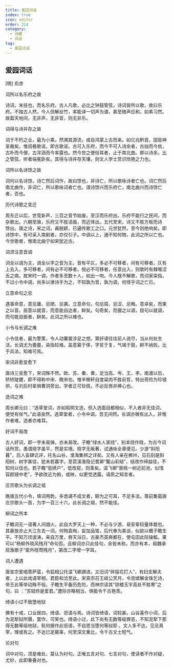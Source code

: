 ```yaml
---
title: 爰园词话
index: true
icon: editor
order: 214
category:
  - 诗藏
  - 词话
tag:
  - 爰园词话
---
```

  
## 爰园词话

[明] 俞彦  

词所以名乐府之故  

诗词，末技也，而名乐府。古人凡歌，必比之钟鼓管弦，诗词皆所以歌，故曰乐府。不独古人然，今人但解丝竹，率能译一切声为谱，甚至随声应和，如素习然。故盈天地间，无非声，无非音，则无非乐。  
  
词得与诗并存之故  

词于不朽之业，最为小乘。然溯其源流，咸自鸿蒙上古而来。如亿兆黔首，固皆神圣裔矣。惟闾巷歌谣，即古歌谣。古可入乐府，而今不可入诗余者，古拙而今佻，古朴而今俚，古浑涵而今率露也。然今世之便俗耳者，止于南北曲。即以诗余，比之管弦，听者端冕卧矣。其得与诗并存天壤，则文人学士赏识欣艳之力也。  
  
词所以名诗馀之故  

词何以名诗馀，诗亡然后词作，故曰馀也，非诗亡，所以歌咏诗者亡也。词亡然后南北曲作，非词亡，所以歌咏词者亡也。谓诗馀兴而乐府亡，南北曲兴而诗馀亡者，否也。  
  
历代诗歌之变迁  

周东迁以后，世竞新声，三百之音节始废。至汉而乐府出。乐府不能行之民间，而杂歌出。六朝至唐，乐府又不胜诘曲，而近体出。五代至宋，诗又不胜方板而诗 馀出。唐之诗，宋之词，甫脱颖，已遍传歌工之口。元世犹然，至今则绝响矣。即诗馀中，有可采入南剧者，亦仅引子。中调以上，通不知何物，此词之所以亡也。今世歌者，惟南北曲宁如宋犹近古。  
  
词须注意音调  

词全以调为主，调全以字之音为主。音有平仄，多必不可移者，间有可移者。仄有上去入，多可移者，间有必不可移者。傥必不可移者，任意出入，则歌时有棘喉涩舌之病。故宋时一调，作者多至数十人，如出一吻。今人既不解歌，而词家染指，不过小令中调，尚多以律诗手为之，不知孰为音，孰为调，何怪乎词之亡已。  
  
立意命句之忌  

遇事命意，意忌庸、忌陋、忌袭。立意命句，句忌腐、忌涩、忌晦。意卓矣，而束之以音。屈意以就音，而意能自达者，鲜矣。句奇矣，而摄之以调，屈句以就调，而句能自振者，鲜矣。此词之所以难也。  
  
小令与长调之难  

小令佳者，最为警策，令人动褰裳涉足之想。第好语往往前人说尽，当从何处生活。长调尤为亹亹，染指较难。盖意窘于侈，字贫于复，气竭于鼓，鲜不纳败。比于兵法，知难可焉。  
  
宋词非愈变愈下  

唐诗三变愈下，宋词殊不然。欧、苏、秦、黄，足当高、岑、王、李。南渡以后，矫矫陡健，即不得称中宋、晚宋也。惟辛稼轩自度粱肉不胜前哲，特出奇险为珍错供，与刘后村辈俱曹洞旁出。学者正可钦佩，不必反唇并捧心也。  
  
选词之难  

周长卿元曰：“选草堂词，亦如昭明文选，但入选面目都相似，不入者非无佳词，便觉有伥气。”此语良然。选草堂者，小令中调，吾无间然。长调亦微有出入，非惟作者难，选者亦难耳。  
  
好词不易改  

古人好词，即一字未易弹，亦未易改。子瞻“绿水人家绕”，别本绕作晓，为古今词话所赏。愚谓绕字虽平，然是实境。晓字无皈著，试通咏全章便见。少游“斜阳暮”，后人妄肆讥评，托名山谷，淮海集辨之详矣。又有人亲在郴州，见石刻是斜阳树，树字甚佳，犹未若暮字。至苕溪渔隐记耆卿“鳌山彩结”，结改作缔益佳，不知何以佳也。若子瞻“低绣户”，低改窥，则善矣。温飞卿“衰桃一树近前池，似惜容颜镜中老”，予欲改近为俯，或映，似更觉透露。请质之知言者。  
  
庄宗歌头为长调之祖  

晚唐五代小令，填词用韵，多诡谲不成文者，聊为之可耳，不足多法。尊前集载唐庄宗歌头一首，为字一百三十六，此长调之祖，然不能佳。  
  
柳词之所本  

子瞻词无一语著人间烟火，此自大罗天上一种，不必与少游、易安辈较量体裁也。其豪放亦止大江东去一词。何物袁绹，妄加品骘，后代奉为美谈，似欲以概子瞻生平。不知万顷波涛，来自万里，吞天浴日，古豪杰英爽都在，使屯田此际操觚，果可以“杨柳外晓风残月”命句否。且柳词亦只此佳句，余皆未称。而亦有本，祖魏承班渔歌子“窗外晓莺残月”，第改二字增一字耳。  
  
词人遭遇  

唐宣宗爱唱菩萨蛮，令狐相公托温飞卿譔进。又旧词“碎挼花打人”，有妇支解夫者，上以此戏语宰相，君臣和洽至此。宋真宗召王岐公赏月，令宫嫔解金珠乞诗，帝王此等举动殊不俗。子瞻生平备历危险，而神宗读其“琼楼玉宇高处不胜寒”之句，曰 ：“苏轼终是爱君。”遭际亦略相当，俱能令千古艳羡。  
  
绮语小过不致墮地狱  

佛有十戒，口业居四，绮语、诳语与焉。诗词皆绮语，词较甚。山谷喜作小词，后为泥犂狱所慑，罢作，可笑也。绮语小过，此下尚有无数等级罪恶，不知泥犂下那得无数等级地狱，髡何据作此诳语，不自思当堕何等狱耶 。文人多不达，见忌真宰，理或有之。不达已足蔽辜，何至深文重比，令千古文士短气。  
  
论对句  

词中对句，须是难处，莫认为衬句。正唯五言对句、七言对句，使读者不作对疑，尤妙，此即重叠对也。  
  
　  
   
